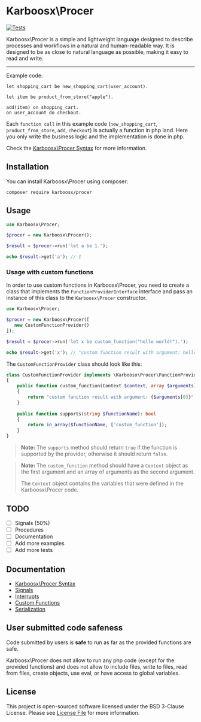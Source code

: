 # Karboosx\Procer

[![Tests](https://github.com/karboosx/procer/actions/workflows/tests.yml/badge.svg)](https://github.com/karboosx/procer/actions/workflows/tests.yml)

Karboosx\Procer is a simple and lightweight language designed to describe processes and workflows in a natural and human-readable way. 
It is designed to be as close to natural language as possible, making it easy to read and write.

----

Example code:
```
let shopping_cart be new_shopping_cart(user_account).

let item be product_from_store("apple").

add(item) on shopping_cart.
on user_account do checkout.
```
Each `function call` in this example code (`new_shopping_cart`, `product_from_store`, `add`, `checkout`) is actually a function in php land. 
Here you only write the business logic and the implementation is done in php.

Check the [Karboosx\Procer Syntax](docs/syntax.md) for more information.

## Installation

You can install Karboosx\Procer using composer:

```
composer require karboosx/procer
```

## Usage

```php
use Karboosx\Procer;

$procer = new Karboosx\Procer();

$result = $procer->run('let a be 1.');

echo $result->get('a'); // 1
```

### Usage with custom functions
In order to use custom functions in Karboosx\Procer, you need to create a class that implements the `FunctionProviderInterface` interface and pass an instance of this class to the `Karboosx\Procer` constructor.

```php
use Karboosx\Procer;

$procer = new Karboosx\Procer([
   new CustomFunctionProvider()
]);

$result = $procer->run('let x be custom_function("hello world!").');

echo $result->get('x'); // "custom function result with argument: hello world!"
```

The `CustomFunctionProvider` class should look like this:

```php
class CustomFunctionProvider implements \Karboosx\Procer\FunctionProviderInterface
{
    public function custom_function(Context $context, array $arguments): string
    {
        return "custom function result with argument: {$arguments[0]}";
    }
    
    public function supports(string $functionName): bool
    {
        return in_array($functionName, ['custom_function']);
    }
}
```

> **Note:** The `supports` method should return `true` if the function is supported by the provider, otherwise it should return `false`.

> **Note:** The `custom_function` method should have a `Context` object as the first argument and an array of arguments as the second argument.
> 
> The `Context` object contains the variables that were defined in the Karboosx\Procer code.

## TODO
- [ ] Signals (50%)
- [ ] Procedures
- [ ] Documentation
- [ ] Add more examples
- [ ] Add more tests

## Documentation

- [Karboosx\Procer Syntax](docs/syntax.md)
- [Signals](docs/signals.md)
- [Interrupts](docs/interrupts.md)
- [Custom Functions](docs/custom_functions.md)
- [Serialization](docs/serialization.md)

[//]: # (- [Error Handling]&#40;docs/error_handling.md&#41;)
[//]: # (- [Examples]&#40;docs/examples.md&#41;)

[//]: # (## Guides)
[//]: # (- [How to create proper custom functions]&#40;docs/guides/custom_functions.md#how-to-create-proper-custom-functions&#41;)
[//]: # (- [Good practices]&#40;docs/guides/good_practices.md&#41;)
[//]: # (- [Naming conventions]&#40;docs/guides/naming_conventions.md&#41;)

[//]: # (## Going deeper)
[//]: # (- [How Karboosx\Procer works]&#40;docs/how_it_works.md&#41;)
[//]: # (- [Parser and IC]&#40;docs/parser_and_ic.md&#41;)

## User submitted code safeness
Code submitted by users is **safe** to run as far as the provided functions are safe.

Karboosx\Procer does not allow to run any php code (except for the provided functions) and does not allow to include files, write to files, read from files, create objects, use eval, or have access to global variables.

## License

This project is open-sourced software licensed under the BSD 3-Clause License. Please see [License File](LICENSE) for more information.
